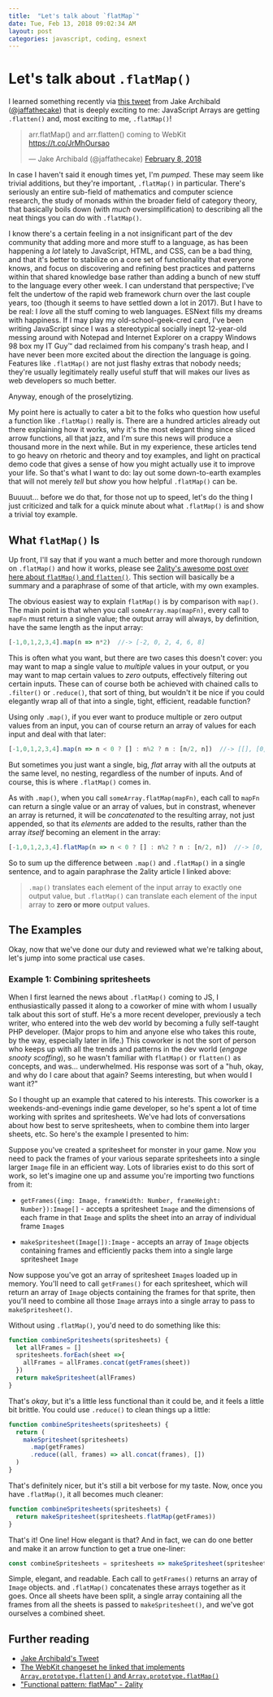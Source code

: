 ```yaml
---
title:  "Let's talk about `flatMap`"
date: Tue, Feb 13, 2018 09:02:34 AM
layout: post
categories: javascript, coding, esnext
---
```



# Let's talk about `.flatMap()`

I learned something recently via [this
tweet](https://twitter.com/jaffathecake/status/961585899275542528) from Jake Archibald
([@jaffathecake](https://twitter.com/jaffathecake)) that is deeply exciting to me: JavaScript
Arrays are getting `.flatten()` and, most exciting to me, `.flatMap()`!

<blockquote class="twitter-tweet" data-lang="en">
  <p lang="en" dir="ltr">
    arr.flatMap() and arr.flatten() coming to WebKit
    <a href="https://t.co/JrMhOursao">https://t.co/JrMhOursao</a>
  </p>
  &mdash; Jake Archibald (@jaffathecake)
  <a href="https://twitter.com/jaffathecake/status/961585899275542528?ref_src=twsrc%5Etfw">
    February 8, 2018
  </a>
</blockquote>
<script async src="https://platform.twitter.com/widgets.js" charset="utf-8"></script>

In case I haven't said it enough times yet, I'm *pumped*. These may seem like trivial
additions, but they're important, `.flatMap()` in particular. There's seriously an entire
sub-field of mathematics and computer science research, the study of monads within the broader
field of category theory, that basically boils down (with *much* oversimplification) to
describing all the neat things you can do with `.flatMap()`.

I know there's a certain feeling in a not insignificant part of the dev community that adding
more and more stuff to a language, as has been happening a *lot* lately to JavaScript, HTML,
and CSS, can be a bad thing, and that it's better to stabilize on a core set of functionality
that everyone knows, and focus on discovering and refining best practices and patterns within
that shared knowledge base rather than adding a bunch of new stuff to the language every other
week. I can understand that perspective; I've felt the undertow of the rapid web framework
churn over the last couple years, too (though it seems to have settled down a lot in 2017). But
I have to be real: I *love* all the stuff coming to web languages. ESNext fills my dreams with
happiness. If I may play my old-school-geek-cred card, I've been writing JavaScript since I was
a stereotypical socially inept 12-year-old messing around with Notepad and Internet Explorer on
a crappy Windows 98 box my IT Guy&trade; dad reclaimed from his company's trash heap, and I
have never been more excited about the direction the language is going. Features like
`.flatMap()` are not just flashy extras that nobody needs; they're usually legitimately really
useful stuff that will makes our lives as web developers so much better.

Anyway, enough of the proselytizing.

My point here is actually to cater a bit to the folks who question how useful a function like
`.flatMap()` really is. There are a hundred articles already out there explaining how it works,
why it's the most elegant thing since sliced arrow functions, all that jazz, and I'm sure this
news will produce a thousand more in the next while. But in my experience, these articles tend
to go heavy on rhetoric and theory and toy examples, and light on practical demo code that
gives a sense of how you might actually use it to improve your life. So that's what I want to
do: lay out some down-to-earth examples that will not merely *tell* but *show* you how helpful
`.flatMap()` can be.

Buuuut... before we do that, for those not up to speed, let's do the thing I just criticized
and talk for a quick minute about what `.flatMap()` is and show a trivial toy example.


## What `flatMap()` Is

Up front, I'll say that if you want a much better and more thorough rundown on `.flatMap()` and
how it works, please see [2ality's awesome post over here about `flatMap()` and
`flatten()`](http://2ality.com/2017/04/flatmap.html). This section will basically be a summary
and a paraphrase of some of that article, with my own examples.

The obvious easiest way to explain `flatMap()` is by comparison with `map()`. The main point
is that when you call `someArray.map(mapFn)`, every call to `mapFn` must return a single value;
the output array will always, by definition, have the same length as the input array:

```javascript
[-1,0,1,2,3,4].map(n => n*2)  //-> [-2, 0, 2, 4, 6, 8]
```

This is often what you want, but there are two cases this doesn't cover: you may want to map a
single value to *multiple* values in your output, or you may want to map certain values to
*zero* outputs, effectively filtering out certain inputs. These can of course both be achieved
with chained calls to `.filter()` or `.reduce()`, that sort of thing, but wouldn't it be nice
if you could elegantly wrap all of that into a single, tight, efficient, readable function?

Using only `.map()`, if you ever want to produce multiple or zero output values from an input,
you can of course return an array of values for each input and deal with that later:

```javascript
[-1,0,1,2,3,4].map(n => n < 0 ? [] : n%2 ? n : [n/2, n])  //-> [[], [0, 0], 1, [1, 2], 3, [2, 4]]
```

But sometimes you just want a single, big, *flat* array with all the outputs at the same level,
no nesting, regardless of the number of inputs. And of course, this is where `.flatMap()`
comes in.

As with `.map()`, when you call `someArray.flatMap(mapFn)`, each call to `mapFn` can return a
single value or an array of values, but in constrast, whenever an array is returned, it will
be *concatenated* to the resulting array, not just appended, so that its *elements* are added
to the results, rather than the array *itself* becoming an element in the array:

```javascript
[-1,0,1,2,3,4].flatMap(n => n < 0 ? [] : n%2 ? n : [n/2, n])  //-> [0, 0, 1, 1, 2, 3, 2, 4]
```

So to sum up the difference between `.map()` and `.flatMap()` in a single sentence, and to
again paraphrase the 2ality article I linked above:

> `.map()` translates each element of the input array to exactly one output value, but
> `.flatMap()` can translate each element of the input array to **zero or more** output values.


## The Examples

Okay, now that we've done our duty and reviewed what we're talking about, let's jump into some
practical use cases.

### Example 1: Combining spritesheets

When I first learned the news about `.flatMap()` coming to JS, I enthusiastically passed it
along to a coworker of mine with whom I usually talk about this sort of stuff. He's a more
recent developer, previously a tech writer, who entered into the web dev world by becoming a
fully self-taught PHP developer. (Major props to him and anyone else who takes this route, by
the way, especially later in life.) This coworker is not the sort of person who keeps up with
all the trends and patterns in the dev world (*engage snooty scoffing*), so he wasn't familiar
with `flatMap()` or `flatten()` as concepts, and was... underwhelmed. His response was sort of
a "huh, okay, and why do I care about that again? Seems interesting, but when would I want it?"

So I thought up an example that catered to his interests. This coworker is a
weekends-and-evenings indie game developer, so he's spent a lot of time working with sprites
and spritesheets. We've had lots of conversations about how best to serve spritesheets, when to
combine them into larger sheets, etc. So here's the example I presented to him:

Suppose you've created a spritesheet for monster in your game. Now you need to pack the frames
of your various separate spritesheets into a single larger `Image` file in an efficient way. Lots
of libraries exist to do this sort of work, so let's imagine one up and assume you're importing
two functions from it:

* `getFrames({img: Image, frameWidth: Number, frameHeight: Number}):Image[]` - accepts a
  spritesheet `Image` and the dimensions of each frame in that `Image` and splits the sheet into
  an array of individual frame `Image`s

* `makeSpritesheet(Image[]):Image` - accepts an array of `Image` objects containing frames
  and efficiently packs them into a single large spritesheet `Image` 

Now suppose you've got an array of spritesheet `Image`s loaded up in memory. You'll need to
call `getFrames()` for each spritesheet, which will return an array of `Image` objects
containing the frames for that sprite, then you'll need to combine all those `Image` arrays into
a single array to pass to `makeSpritesheet()`.

Without using `.flatMap()`, you'd need to do something like this:

```javascript
function combineSpritesheets(spritesheets) {
  let allFrames = []
  spritesheets.forEach(sheet =>{
    allFrames = allFrames.concat(getFrames(sheet))
  })
  return makeSpritesheet(allFrames)
}
```

That's *okay*, but it's a little less functional than it could be, and it feels a little bit
brittle. You could use `.reduce()` to clean things up a little:

```javascript
function combineSpritesheets(spritesheets) {
  return (
    makeSpritesheet(spritesheets)
      .map(getFrames)
      .reduce((all, frames) => all.concat(frames), [])
  )
}
```

That's definitely nicer, but it's still a bit verbose for my taste. Now, once you have
`.flatMap()`, it all becomes much cleaner:

```javascript
function combineSpritesheets(spritesheets) {
  return makeSpritesheet(spritesheets.flatMap(getFrames))
}
```
That's it! One line! How elegant is that? And in fact, we can do one better and make it an
arrow function to get a true one-liner:

```javascript
const combineSpritesheets = spritesheets => makeSpritesheet(spritesheets.flatMap(getFrames))
```

Simple, elegant, and readable. Each call to `getFrames()` returns an array of `Image` objects.
and `.flatMap()` concatenates these arrays together as it goes. Once all sheets have been
split, a single array containing all the frames from all the sheets is passed to
`makeSpritesheet()`, and we've got ourselves a combined sheet.







## Further reading

- [Jake Archibald's Tweet](https://twitter.com/jaffathecake/status/961585899275542528)
- [The WebKit changeset he linked that implements `Array.prototype.flatten()` and
  `Array.prototype.flatMap()`](https://trac.webkit.org/changeset/228266/webkit)
- ["Functional pattern: flatMap" - 2ality](http://2ality.com/2017/04/flatmap.html)


